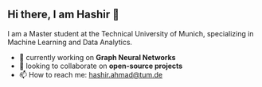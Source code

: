 ## Hi there, I am Hashir 👋
I am a Master student at the Technical University of Munich, specializing in Machine Learning and Data Analytics.  
<!--
**hash-ir/hash-ir** is a ✨ _special_ ✨ repository because its `README.md` (this file) appears on your GitHub profile.

Here are some ideas to get you started:

### Connect with me:
[<img align="left" alt="Hashir | Blog" width="22px" src="https://raw.githubusercontent.com/iconic/open-iconic/master/svg/globe.svg" />](https://hash-ir.github.io/)
[<img align="left" alt="Hashir | LinkedIn" width="22px" src="https://cdn.jsdelivr.net/npm/simple-icons@v3/icons/linkedin.svg" />](https://www.linkedin.com/in/hashir-ahmad/)
[<img align="left" alt="Hashir | Instagram" width="22px" src="https://cdn.jsdelivr.net/npm/simple-icons@v3/icons/instagram.svg" />](https://www.instagram.com/hash_ir/)
[<img align="left" alt="Hashir | Telegram" width="22px" src="https://cdn.jsdelivr.net/npm/simple-icons@3.6.1/icons/telegram.svg" />](https://t.me/hash_ir)

<br>
-->
- 🌱 currently working on **Graph Neural Networks**
- 👯 looking to collaborate on **open-source projects**
- 📫 How to reach me: hashir.ahmad@tum.de

<!--
### Tech Stack
[<img align="left" alt="Python" width="26px" src="https://raw.githubusercontent.com/github/explore/80688e429a7d4ef2fca1e82350fe8e3517d3494d/topics/python/python.png" />](topics/python)
[<img align="left" alt="PyTorch" width="26px" src="https://github.com/pytorch/pytorch/blob/master/docs/source/_static/img/pytorch-logo-flame.png?raw=true" />](pytorch)
[<img align="left" alt="NumPy" width="26px" src="https://numpy.org/images/logos/numpy.svg" />](numpy)
[<img align="left" alt="OpenCV" width="26px" src="https://github.com/opencv/opencv/blob/master/doc/opencv-logo.png?raw=true" />](opencv)
[<img align="left" alt="Pandas" width="26px" src="https://cdn.jsdelivr.net/npm/simple-icons@3.6.1/icons/pandas.svg" />](pandas-dev)
[<img align="left" alt="LaTeX" width="26px" src="https://raw.githubusercontent.com/github/explore/80688e429a7d4ef2fca1e82350fe8e3517d3494d/topics/latex/latex.png" />](topics/latex)
<br />

[<img align="left" alt="Markdown" width="26px" src="https://raw.githubusercontent.com/github/explore/80688e429a7d4ef2fca1e82350fe8e3517d3494d/topics/markdown/markdown.png" />](topics/markdown)
[<img align="left" alt="Python" width="26px" src="https://raw.githubusercontent.com/github/explore/80688e429a7d4ef2fca1e82350fe8e3517d3494d/topics/ubuntu/ubuntu.png" />](topics/ubuntu)
[<img align="left" alt="Git" width="26px" src="https://raw.githubusercontent.com/github/explore/80688e429a7d4ef2fca1e82350fe8e3517d3494d/topics/git/git.png" />](git)
[<img align="left" alt="Github" width="26px" src="https://raw.githubusercontent.com/github/explore/78df643247d429f6cc873026c0622819ad797942/topics/github/github.png" />]()
[<img align="left" alt="Visual Studio Code" width="26px" src="https://raw.githubusercontent.com/github/explore/80688e429a7d4ef2fca1e82350fe8e3517d3494d/topics/visual-studio-code/visual-studio-code.png" />](microsoft/vscode)
[<img align="left" alt="Terminal" width="26px" src="https://raw.githubusercontent.com/github/explore/80688e429a7d4ef2fca1e82350fe8e3517d3494d/topics/terminal/terminal.png" />](topics/terminal)
-->

<!--
### Latest blog posts
<!-- BLOG-POST-LIST:START -->
<!--
- [Precision and Recall: A different perspective](https://hash-ir.github.io/blog/precision-recall)
- [Why is Softmax called 'Softmax'?](https://hash-ir.github.io/blog/softmax)
- [Sheldon Cooper meets Hanno Tauber (Noah)](https://hash-ir.github.io/blog/ff-dark-bigbangtheory)
- [Udacity Projects Series | Part 1: Predicting Bike Sharing Patterns](https://hash-ir.github.io/blog/bike-sharing-patterns)
- [Sherlock meets Robert Baratheon](https://hash-ir.github.io/blog/ff-got-sherlock)
-->
<!-- BLOG-POST-LIST:END -->


<!--
### Credits 
* [Gautam Krishna R](https://github.com/gautamkrishnar) for `blog-post-workflow.yml`
* [codeSTACKr](https://github.com/codeSTACKr/) for the awesome YouTube [video](https://www.youtube.com/watch?v=n6d4KHSKqGk) for adding icons
-->




